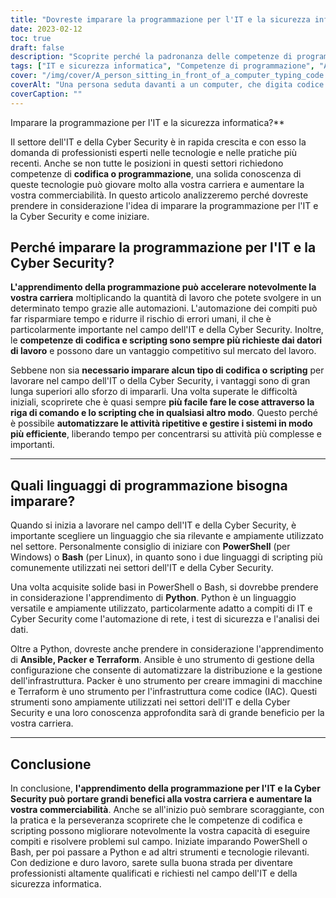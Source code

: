 ```yaml
---
title: "Dovreste imparare la programmazione per l'IT e la sicurezza informatica?"
date: 2023-02-12
toc: true
draft: false
description: "Scoprite perché la padronanza delle competenze di programmazione può essere di grande beneficio per la vostra carriera nel settore IT e della sicurezza informatica e come iniziare con PowerShell, Bash, Python, Ansible, Packer e Terraform."
tags: ["IT e sicurezza informatica", "Competenze di programmazione", "Avanzamento di carriera", "PowerShell", "Bash", "Pitone", "Ansible", "Imballatore", "Terraform", "Automazione", "Linea di comando", "Scripting", "Implementazione dell'infrastruttura", "Analisi dei dati", "Test di sicurezza"]
cover: "/img/cover/A_person_sitting_in_front_of_a_computer_typing_code.png"
coverAlt: "Una persona seduta davanti a un computer, che digita codice in un'interfaccia a riga di comando con righe di testo che scorrono sullo schermo."
coverCaption: ""
---
```

 Imparare la programmazione per l'IT e la sicurezza informatica?**

Il settore dell'IT e della Cyber Security è in rapida crescita e con esso la domanda di professionisti esperti nelle tecnologie e nelle pratiche più recenti. Anche se non tutte le posizioni in questi settori richiedono competenze di **codifica o programmazione**, una solida conoscenza di queste tecnologie può giovare molto alla vostra carriera e aumentare la vostra commerciabilità. In questo articolo analizzeremo perché dovreste prendere in considerazione l'idea di imparare la programmazione per l'IT e la Cyber Security e come iniziare.

## Perché imparare la programmazione per l'IT e la Cyber Security?

**L'apprendimento della programmazione può accelerare notevolmente la vostra carriera** moltiplicando la quantità di lavoro che potete svolgere in un determinato tempo grazie alle automazioni. L'automazione dei compiti può far risparmiare tempo e ridurre il rischio di errori umani, il che è particolarmente importante nel campo dell'IT e della Cyber Security. Inoltre, le **competenze di codifica e scripting sono sempre più richieste dai datori di lavoro** e possono dare un vantaggio competitivo sul mercato del lavoro.

Sebbene non sia **necessario imparare alcun tipo di codifica o scripting** per lavorare nel campo dell'IT o della Cyber Security, i vantaggi sono di gran lunga superiori allo sforzo di impararli. Una volta superate le difficoltà iniziali, scoprirete che è quasi sempre **più facile fare le cose attraverso la riga di comando e lo scripting che in qualsiasi altro modo**. Questo perché è possibile **automatizzare le attività ripetitive e gestire i sistemi in modo più efficiente**, liberando tempo per concentrarsi su attività più complesse e importanti.

_________________________

## Quali linguaggi di programmazione bisogna imparare?

Quando si inizia a lavorare nel campo dell'IT e della Cyber Security, è importante scegliere un linguaggio che sia rilevante e ampiamente utilizzato nel settore. Personalmente consiglio di iniziare con **PowerShell** (per Windows) o **Bash** (per Linux), in quanto sono i due linguaggi di scripting più comunemente utilizzati nei settori dell'IT e della Cyber Security.

Una volta acquisite solide basi in PowerShell o Bash, si dovrebbe prendere in considerazione l'apprendimento di **Python**. Python è un linguaggio versatile e ampiamente utilizzato, particolarmente adatto a compiti di IT e Cyber Security come l'automazione di rete, i test di sicurezza e l'analisi dei dati.

Oltre a Python, dovreste anche prendere in considerazione l'apprendimento di **Ansible, Packer e Terraform**. Ansible è uno strumento di gestione della configurazione che consente di automatizzare la distribuzione e la gestione dell'infrastruttura. Packer è uno strumento per creare immagini di macchine e Terraform è uno strumento per l'infrastruttura come codice (IAC). Questi strumenti sono ampiamente utilizzati nei settori dell'IT e della Cyber Security e una loro conoscenza approfondita sarà di grande beneficio per la vostra carriera.

_________________________

## Conclusione

In conclusione, **l'apprendimento della programmazione per l'IT e la Cyber Security può portare grandi benefici alla vostra carriera e aumentare la vostra commerciabilità**. Anche se all'inizio può sembrare scoraggiante, con la pratica e la perseveranza scoprirete che le competenze di codifica e scripting possono migliorare notevolmente la vostra capacità di eseguire compiti e risolvere problemi sul campo. Iniziate imparando PowerShell o Bash, per poi passare a Python e ad altri strumenti e tecnologie rilevanti. Con dedizione e duro lavoro, sarete sulla buona strada per diventare professionisti altamente qualificati e richiesti nel campo dell'IT e della sicurezza informatica.
